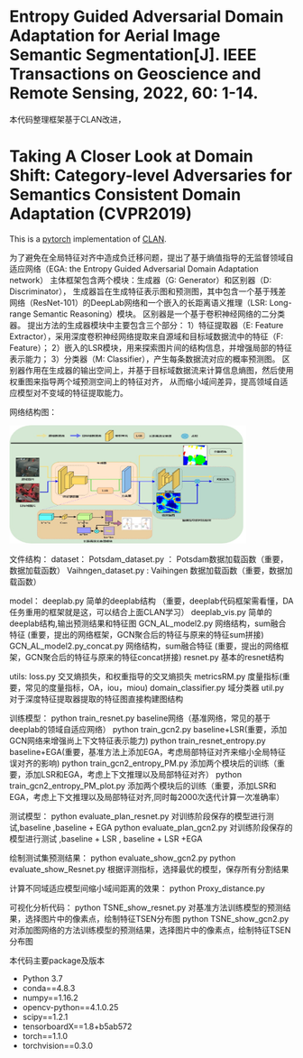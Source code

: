 # Entropy Guided Adversarial Domain Adaptation for Aerial Image Semantic Segmentation[J]. IEEE Transactions on Geoscience and Remote Sensing, 2022, 60: 1-14.

本代码整理框架基于CLAN改进，
# Taking A Closer Look at Domain Shift: Category-level Adversaries for Semantics Consistent Domain Adaptation (CVPR2019)
This is a [pytorch](http://pytorch.org/) implementation of [CLAN](http://openaccess.thecvf.com/content_CVPR_2019/papers/Luo_Taking_a_Closer_Look_at_Domain_Shift_Category-Level_Adversaries_for_CVPR_2019_paper.pdf).

为了避免在全局特征对齐中造成负迁移问题，提出了基于熵值指导的无监督领域自适应网络（EGA: the Entropy Guided Adversarial Domain Adaptation network）
主体框架包含两个模块：生成器（G: Generator）和区别器（D: Discriminator），
生成器旨在生成特征表示图和预测图，其中包含一个基于残差网络（ResNet-101）的DeepLab网络和一个嵌入的长距离语义推理（LSR: Long-range Semantic Reasoning）模块。
区别器是一个基于卷积神经网络的二分类器。
提出方法的生成器模块中主要包含三个部分：
1）特征提取器（E: Feature Extractor），采用深度卷积神经网络提取来自源域和目标域数据流中的特征（F: Feature）；
2）嵌入的LSR模块，用来探索图片间的结构信息，并增强局部的特征表示能力；
3）分类器（M: Classifier），产生每条数据流对应的概率预测图。
区别器作用在生成器的输出空间上，并基于目标域数据流来计算信息熵图，然后使用权重图来指导两个域预测空间上的特征对齐，
从而缩小域间差异，提高领域自适应模型对不变域的特征提取能力。

网络结构图：
<p align="left">
	<img src="framework.jpg"  width="420" height="210" alt="(c)"/>
</p>
文件结构：
dataset：
    Potsdam_dataset.py ： Potsdam数据加载函数（重要，数据加载函数）
    Vaihngen_dataset.py : Vaihingen 数据加载函数（重要，数据加载函数）

model：
    deeplab.py    简单的deeplab结构  （重要，deeplab代码框架需看懂，DA任务重用的框架就是这，可以结合上面CLAN学习）
    deeplab_vis.py    简单的deeplab结构,输出预测结果和特征图
    GCN_AL_model2.py  网络结构，sum融合特征 (重要，提出的网络框架，GCN聚合后的特征与原来的特征sum拼接)
    GCN_AL_model2.py_concat.py  网络结构，sum融合特征 (重要，提出的网络框架，GCN聚合后的特征与原来的特征concat拼接)
    resnet.py  基本的resnet结构

utils:
    loss.py 交叉熵损失，和权重指导的交叉熵损失
    metricsRM.py  度量指标(重要，常见的度量指标，OA，iou，miou)
    domain_classifier.py  域分类器
    util.py  对于深度特征提取器提取的特征图直接构建图结构

训练模型：
    python train_resnet.py baseline网络（基准网络，常见的基于deeplab的领域自适应网络）
    python train_gcn2.py  baseline+LSR(重要，添加GCN网络来增强尚上下文特征表示能力)
    python train_resnet_entropy.py  baseline+EGA(重要，基准方法上添加EGA，考虑局部特征对齐来缩小全局特征误对齐的影响)
    python train_gcn2_entropy_PM.py  添加两个模块后的训练（重要，添加LSR和EGA，考虑上下文推理以及局部特征对齐）
    python train_gcn2_entropy_PM_plot.py  添加两个模块后的训练（重要，添加LSR和EGA，考虑上下文推理以及局部特征对齐,同时每2000次迭代计算一次准确率）

测试模型：
    python evaluate_plan_resnet.py 对训练阶段保存的模型进行测试,baseline ,baseline + EGA
    python evaluate_plan_gcn2.py 对训练阶段保存的模型进行测试  ,baseline + LSR , baseline + LSR +EGA

绘制测试集预测结果：
    python evaluate_show_gcn2.py
    python evaluate_show_Resnet.py  根据评测指标，选择最优的模型，保存所有分割结果

计算不同域适应模型间缩小域间距离的效果：
    python Proxy_distance.py

可视化分析代码：
    python TSNE_show_resnet.py   对基准方法训练模型的预测结果，选择图片中的像素点，绘制特征TSEN分布图
    python TSNE_show_gcn2.py   对添加图网络的方法训练模型的预测结果，选择图片中的像素点，绘制特征TSEN分布图



本代码主要package及版本
- Python 3.7
- conda==4.8.3
- numpy==1.16.2
- opencv-python==4.1.0.25
- scipy==1.2.1
- tensorboardX==1.8+b5ab572
- torch==1.1.0
- torchvision==0.3.0





